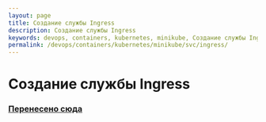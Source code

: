 ```yaml
---
layout: page
title: Создание службы Ingress
description: Создание службы Ingress
keywords: devops, containers, kubernetes, minikube, Создание службы Ingress
permalink: /devops/containers/kubernetes/minikube/svc/ingress/
---
```


# Создание службы Ingress

### [Перенесено сюда](//gitops.ru/tools/containers/kubernetes/svc/ingress/)
